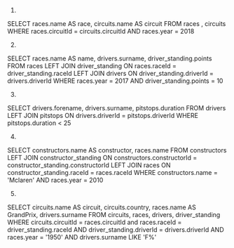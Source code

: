 1. 

SELECT races.name AS race, circuits.name AS circuit FROM races , circuits WHERE races.circuitId = circuits.circuitId AND races.year = 2018

2. 

SELECT races.name AS name, drivers.surname, driver_standing.points
FROM races
LEFT JOIN driver_standing ON races.raceId = driver_standing.raceId
LEFT JOIN drivers ON driver_standing.driverId = drivers.driverId
WHERE races.year = 2017
AND driver_standing.points = 10

3. 

SELECT drivers.forename, drivers.surname, pitstops.duration
FROM drivers
LEFT JOIN pitstops ON drivers.driverId = pitstops.driverId
WHERE pitstops.duration < 25

4. 

SELECT constructors.name AS constructor, races.name
FROM constructors
LEFT JOIN constructor_standing ON constructors.constructorId = constructor_standing.constructorId
LEFT JOIN races ON constructor_standing.raceId = races.raceId
WHERE constructors.name = 'Mclaren'
AND races.year = 2010

5.  

SELECT circuits.name AS circuit, circuits.country, races.name AS GrandPrix, drivers.surname
FROM circuits, races, drivers, driver_standing
WHERE circuits.circuitId = races.circuitId
and races.raceId = driver_standing.raceId
AND driver_standing.driverId = drivers.driverId
AND races.year = '1950'
AND drivers.surname LIKE 'F%'
